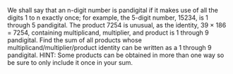
We shall say that an n-digit number is pandigital if it makes use of all the digits 1 to n exactly once; for example, the 5-digit number, 15234, is 1 through 5 pandigital.
The product 7254 is unusual, as the identity, 39 &#215; 186 = 7254, containing multiplicand, multiplier, and product is 1 through 9 pandigital.
Find the sum of all products whose multiplicand/multiplier/product identity can be written as a 1 through 9 pandigital.
HINT: Some products can be obtained in more than one way so be sure to only include it once in your sum.
